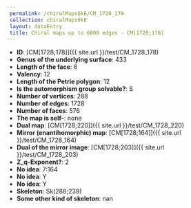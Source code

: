 ```yaml
--- 
 permalink: /chiralMaps6kE/CM_1728_178 
 collection: chiralMaps6kE
 layout: dataEntry
 title: Chiral maps up to 6000 edges - CM[1728;178]
---
```


- **ID**: [CM[1728;178]]({{ site.url }}/test/CM_1728_178)
- **Genus of the underlying surface**: 433
- **Length of the face**: 6
- **Valency**: 12
- **Length of the Petrie polygon**: 12
- **Is the automorphism group solvable?**: S
- **Number of vertices**: 288
- **Number of edges**: 1728
- **Number of faces**: 576
- **The map is self-**: none
- **Dual map**: [CM[1728;220]]({{ site.url }}/test/CM_1728_220)
- **Mirror (enantihomorphic) map**: [CM[1728;164]]({{ site.url }}/test/CM_1728_164)
- **Dual of the mirror image**: [CM[1728;203]]({{ site.url }}/test/CM_1728_203)
- **Z_q-Exponent?**: 2
- **No idea**:  7:164
- **No idea**: Y
- **No idea**: Y
- **Skeleton**: Sk(288;239)
- **Some other kind of skeleton**: nan
